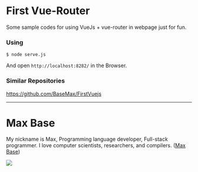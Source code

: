 # First Vue-Router

Some sample codes for using VueJs + vue-router in webpage just for fun.

### Using

```
$ node serve.js
```
And open `http://localhost:8282/` in the Browser.

### Similar Repositories

https://github.com/BaseMax/FirstVuejs

---------

# Max Base

My nickname is Max, Programming language developer, Full-stack programmer. I love computer scientists, researchers, and compilers. ([Max Base](https://maxbase.org/))

<a target="_blank" href="https://www.paypal.com/donate/?cmd=_donations&business=maxbasecode@gmail.com&currency_code=USD&source=url&item_name=Donate:+Supporting+my+open+source+activities+GitHub.com/basemax&item_number=GitHub,+Inc">
<img src="https://raw.githubusercontent.com/BaseMax/BaseMax/master/donate.gif">
</a>
